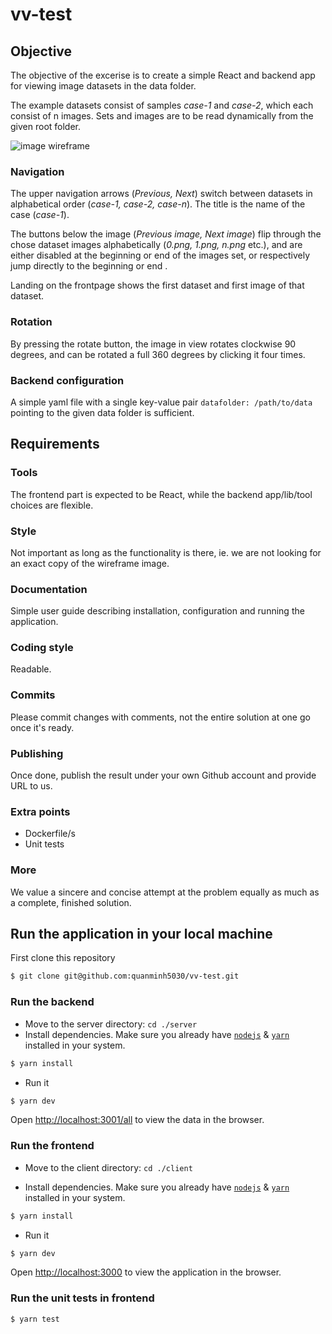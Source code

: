 # vv-test

## Objective

The objective of the excerise is to create a simple React and backend app for viewing image datasets in the data folder. 

The example datasets consist of samples *case-1* and *case-2*, which each consist of n images. Sets and images are to be read dynamically from the given root folder.

![image wireframe](./wireframe.png)

### Navigation
The upper navigation arrows (*Previous, Next*) switch between datasets in alphabetical order (*case-1, case-2, case-n*). The title is the name of the case (*case-1*).

The buttons below the image (*Previous image, Next image*) flip through the chose dataset images alphabetically (*0.png, 1.png, n.png* etc.), and are either disabled at the beginning or end of the images set, or respectively jump directly to the beginning or end .

Landing on the frontpage shows the first dataset and first image of that dataset.

### Rotation

By pressing the rotate button, the image in view rotates clockwise 90 degrees, and can be rotated a full 360 degrees by clicking it four times.

### Backend configuration

A simple yaml file with a single key-value pair ```datafolder: /path/to/data``` pointing to the given data folder is sufficient.




## Requirements
### Tools

The frontend part is expected to be React, while the backend app/lib/tool choices are flexible.

### Style

Not important as long as the functionality is there, ie. we are not looking for an exact copy of the wireframe image.

### Documentation

Simple user guide describing installation, configuration and running the application. 

### Coding style

Readable.

### Commits

Please commit changes with comments, not the entire solution at one go once it's ready.

### Publishing

Once done, publish the result under your own Github account and provide URL to us. 


### Extra points
- Dockerfile/s
- Unit tests

### More

We value a sincere and concise attempt at the problem equally as much as a complete, finished solution. 

## Run the application in your local machine

First clone this repository

```bash
$ git clone git@github.com:quanminh5030/vv-test.git

```

### Run the backend 

* Move to the server directory: ```cd ./server```
* Install dependencies. Make sure you already have [`nodejs`](https://nodejs.org/en/) & [`yarn`](https://classic.yarnpkg.com/lang/en/) installed in your system.

```bash
$ yarn install
```

* Run it

```bash
$ yarn dev
```

Open [http://localhost:3001/all](http://localhost:3001/all) to view the data in the browser.


### Run the frontend

* Move to the client directory: ```cd ./client```

* Install dependencies. Make sure you already have [`nodejs`](https://nodejs.org/en/) & [`yarn`](https://classic.yarnpkg.com/lang/en/) installed in your system.

```bash
$ yarn install
```

* Run it

```bash
$ yarn dev
```

Open [http://localhost:3000](http://localhost:3000) to view the application in the browser.

### Run the unit tests in frontend

```bash
$ yarn test
```
